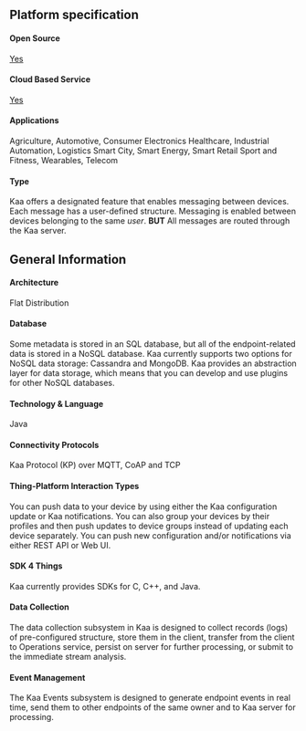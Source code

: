 ## Platform specification
#### Open Source
[Yes](https://github.com/kaaproject/kaa)

#### Cloud Based Service
[Yes](https://www.kaaiot.io/)

#### Applications
Agriculture, Automotive, Consumer Electronics
Healthcare, Industrial Automation, Logistics
Smart City, Smart Energy, Smart Retail
Sport and Fitness, Wearables, Telecom

#### Type
Kaa offers a designated feature that enables messaging between devices. Each message has a user-defined structure.
Messaging is enabled between devices belonging to the same *user*.
**BUT** All messages are routed through the Kaa server.

## General Information

#### Architecture
Flat Distribution

#### Database
Some metadata is stored in an SQL database, but all of the endpoint-related data is stored in
a NoSQL database. Kaa currently supports two options for NoSQL data storage:
Cassandra and MongoDB. Kaa provides an abstraction layer for data storage,
which means that you can develop and use plugins for other NoSQL databases.

#### Technology & Language
Java

#### Connectivity Protocols
Kaa Protocol (KP) over MQTT, CoAP and TCP

#### Thing-Platform Interaction Types
You can push data to your device by using either the Kaa configuration update or Kaa notifications.
You can also group your devices by their
profiles and then push updates to device groups instead of updating each device separately.
You can push new configuration and/or notifications via either REST API or Web UI.

#### SDK 4 Things
Kaa currently provides SDKs for C, C++, and Java.

#### Data Collection
The data collection subsystem in Kaa is designed to collect records (logs) of pre-configured structure,
store them in the client, transfer from the client to Operations service, persist on server for further processing,
or submit to the immediate stream analysis.
  
#### Event Management
The Kaa Events subsystem is designed to generate endpoint
events in real time, send them to other endpoints of the
same owner and to Kaa server for processing.
